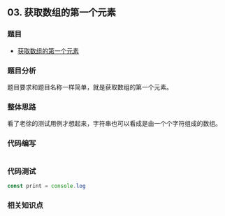 ## 03. 获取数组的第一个元素

### 题目

- [获取数组的第一个元素](https://mp.weixin.qq.com/s/yQTtvI56cQXy6NBxpTEfkA)

### 题目分析

题目要求和题目名称一样简单，就是获取数组的第一个元素。

### 整体思路

看了老徐的测试用例才想起来，字符串也可以看成是由一个个字符组成的数组。

### 代码编写

```javascript

```


### 代码测试

```javascript
const print = console.log


```

### 相关知识点

